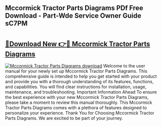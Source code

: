 ## Mccormick Tractor Parts Diagrams PDf Free Download - Part-Wde Service Owner Guide sC7PM

# <h2><a href="http://dfmz1mp.blite.top/?on=Mccormick+Tractor+Parts+Diagrams">🔗Download New 👉🔴 Mccormick Tractor Parts Diagrams</a></h2>

[![Mccormick Tractor Parts Diagrams download](https://i.imgur.com/lujVjoI.png)](http://dfmz1mp.blite.top/?on=Mccormick+Tractor+Parts+Diagrams)
Welcome to the user manual for your newly set up Mccormick Tractor Parts Diagrams. This comprehensive guide is intended to help you get started with your product and provide you with a thorough understanding of its features, functions, and capabilities. You will find clear instructions for installation, usage, maintenance, and troubleshooting. Important Information Ahead To ensure the best experience with your new Mccormick Tractor Parts Diagrams, please take a moment to review this manual thoroughly. This Mccormick Tractor Parts Diagrams comes with a plethora of features designed to personalize your experience. Thank You for Choosing Mccormick Tractor Parts Diagrams. We are excited to be part of your journey.
